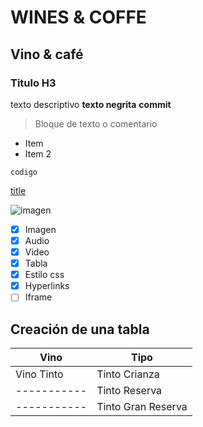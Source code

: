 # WINES & COFFE
## Vino & café
### Titulo H3
texto descriptivo **texto negrita** **commit**
>Bloque de texto o comentario

- Item
- Item 2

`codigo`


[title](https://google.com)

![imagen](https://i.pinimg.com/564x/52/27/42/5227422d3ed1d98e802c112a3ee0e1e3.jpg)
- [x] Imagen
- [x] Audio
- [x] Video
- [x] Tabla
- [x] Estilo css
- [x] Hyperlinks
- [ ] Iframe

## Creación de una tabla
| Vino | Tipo |
|-----------|-------|
|Vino Tinto |Tinto Crianza|
|-----------|Tinto Reserva|
|-----------|Tinto Gran Reserva|
